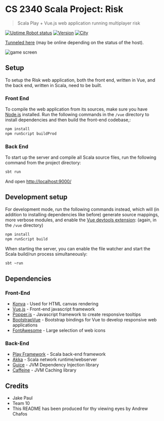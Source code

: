 # CS 2340 Scala Project: Risk

> Scala Play + Vue.js web application running multiplayer risk

[![Uptime Robot status](https://img.shields.io/uptimerobot/status/m782165527-5f127672eaae6df89c7b070a.svg?color=%235B78BB&style=for-the-badge)](https://stats.uptimerobot.com/OZ659UjoL) [![Version](https://img.shields.io/badge/version-M2-blue.svg?color=%235B78BB&style=for-the-badge)](https://github.gatech.edu/achafos3/CS2340Sp19Team10/releases/tag/M2) [![City](https://img.shields.io/badge/city-england-blue.svg?color=%235B78BB&style=for-the-badge)](https://www.youtube.com/watch?v=hSlb1ezRqfA)

[Tunneled here](https://mensa.serveo.net/) (may be online depending on the status of the host).

![game screen](https://i.imgur.com/rRD9CM2.png "Example game screen")

## Setup

To setup the Risk web application, both the front end, written in Vue, and the back end, written in Scala, need to be built.

### Front End

To compile the web application from its sources, make sure you have [Node.js](https://nodejs.org/en/) installed. Run the following commands in the `/vue` directory to install dependencies and then build the front-end codebase,:

```bash
npm install
npm runScript buildProd
```

### Back End

To start up the server and compile all Scala source files, run the following command from the project directory:

```bash
sbt run
```

And open [http://localhost:9000/](http://localhost:9000/)

## Development setup

For development mode, run the following commands instead, which will (in addition to installing dependencies like before) generate source mappings, more verbose modules, and enable the [Vue devtools extension](https://github.com/vuejs/vue-devtools): (again, in the `/vue` directory)

```bash
npm install
npm runScript build
```

When starting the server, you can enable the file watcher and start the Scala build/run process simultaneously:

```bash
sbt ~run
```

## Dependencies

### Front-End

- [Konva](https://konvajs.org/) - Used for HTML canvas rendering
- [Vue.js](https://vuejs.org/) - Front-end javascript framework
- [Popper.js](https://popper.js.org/) - Javascript framework to create responsive tooltips
- [BootstrapVue](https://bootstrap-vue.js.org/) - Bootstrap bindings for Vue to develop responsive web applications
- [FontAwesome](https://fontawesome.com/) - Large selection of web icons

### Back-End

- [Play Framework](https://www.playframework.com/) - Scala back-end framework
- [Akka](https://akka.io/) - Scala network runtime/webserver
- [Guice](https://github.com/google/guice) - JVM Dependency Injection library
- [Caffeine](https://github.com/ben-manes/caffeine) - JVM Caching library

## Credits

- Jake Paul
- Team 10
- This README has been produced for thy viewing eyes by Andrew Chafos
